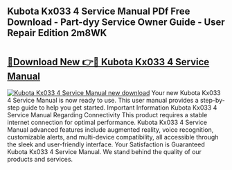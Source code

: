 ## Kubota Kx033 4 Service Manual PDf Free Download - Part-dyy Service Owner Guide - User Repair Edition 2m8WK

# <h2><a href="http://bc94654.oget.top/?id=Kubota+Kx033+4+Service+Manual">🔗Download New 👉🔴 Kubota Kx033 4 Service Manual</a></h2>

[![Kubota Kx033 4 Service Manual new download](https://i.imgur.com/5g1atiW.png)](http://bc94654.oget.top/?id=Kubota+Kx033+4+Service+Manual)
Your new Kubota Kx033 4 Service Manual is now ready to use. This user manual provides a step-by-step guide to help you get started. Important Information Kubota Kx033 4 Service Manual Regarding Connectivity This product requires a stable internet connection for optimal performance. Kubota Kx033 4 Service Manual advanced features include augmented reality, voice recognition, customizable alerts, and multi-device compatibility, all accessible through the sleek and user-friendly interface. Your Satisfaction is Guaranteed Kubota Kx033 4 Service Manual. We stand behind the quality of our products and services.
